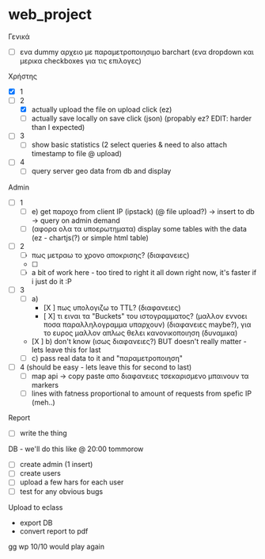# web_project

Γενικά
  - [ ] ενα dummy αρχειο με παραμετροποιησιμο barchart (ενα dropdown και μερικα checkboxes για τις επιλογες)

Χρήστης
 - [x] 1
 - [ ] 2
    - [x] actually upload the file on upload click (ez)
    - [ ] actually save locally on save click (json) (propably ez? EDIT: harder than I expected)
 - [ ] 3
    - [ ] show basic statistics (2 select queries & need to also attach timestamp to file @ upload)
 - [ ] 4
    - [ ] query server geo data from db and display
 
 Admin
 - [ ] 1
    - [ ] e) get παροχο from client IP (ipstack) (@ file upload?) -> insert to db -> query on admin demand
    - [ ] (αφορα ολα τα υποερωτηματα) display some tables with the data (ez - chartjs(?) or simple html table)
 - [ ] 2
    - [ ] πως μετραω το χρονο αποκρισης? (διαφανειες)
    - [ ] 
    - [ ] a bit of work here - too tired to right it all down right now, it's faster if i just do it :P
 - [ ] 3
     - [ ] a) 
        - [X ] πως υπολογιζω το TTL? (διαφανειες)
        - [ X] τι ειναι τα "Buckets" του ιστογραμματος? (μαλλον εννοει ποσα παραλληλογραμμα υπαρχουν) (διαφανειες maybe?), για το ευρος μαλλον απλως θελει κανονικοποιηση              (δυναμικα)
    - [X ] b) don't know (ισως διαφανειες?) BUT doesn't really matter - lets leave this for last
    - [ ] c) pass real data to it and "παραμετροποιηση"
-[ ] 4 (should be easy - lets leave this for second to last)
    - [ ] map api -> copy paste απο διαφανειες τσεκαρισμενο μπαινουν τα markers
    - [ ] lines with fatness proportional to amount of requests from spefic IP (meh..)
    
Report
- [ ] write the thing
    
DB - we'll do this like @ 20:00 tommorow
- [ ] create admin (1 insert)
- [ ] create users 
- [ ] upload a few hars for each user
- [ ] test for any obvious bugs

Upload to eclass
- export DB
- convert report to pdf

gg wp
10/10 would play again
